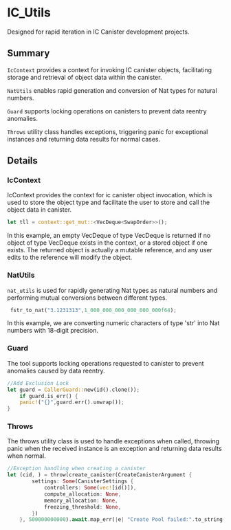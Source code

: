 # IC_Utils
Designed for rapid iteration in IC Canister development projects.

## Summary
`IcContext` provides a context for invoking IC canister objects, facilitating storage and retrieval of object data within the canister.

`NatUtils` enables rapid generation and conversion of Nat types for natural numbers.

`Guard` supports locking operations on canisters to prevent data reentry anomalies. 

`Throws` utility class handles exceptions, triggering panic for exceptional instances and returning data results for normal cases.

## Details
### IcContext
IcContext provides the context for ic canister object invocation, which is used to store the object type and facilitate the user to store and call the object data in canister.

```rust
let tll = context::get_mut::<VecDeque<SwapOrder>>();
```

In this example, an empty VecDeque of type VecDeque<SwapOrder> is returned if no object of type VecDeque<SwapOrder> exists in the context, or a stored object if one exists. The returned object is actually a mutable reference, and any user edits to the reference will modify the object.


### NatUtils
`nat_utils` is used for rapidly generating Nat types as natural numbers and performing mutual conversions between different types.

```rust
 fstr_to_nat("3.1231313",1_000_000_000_000_000_000f64);
```
In this example, we are converting numeric characters of type 'str' into Nat numbers with 18-digit precision.


### Guard
The tool supports locking operations requested to canister to prevent anomalies caused by data reentry.
```rust
//Add Exclusion Lock
let guard = CallerGuard::new(id().clone());
    if guard.is_err() {
    panic!("{}",guard.err().unwrap());
}
```


### Throws
The throws utility class is used to handle exceptions when called, throwing panic when the received instance is an exception and returning data results when normal.
```rust
//Exception handling when creating a canister
let (cid, ) = throw(create_canister(CreateCanisterArgument {
        settings: Some(CanisterSettings {
            controllers: Some(vec![id()]),
            compute_allocation: None,
            memory_allocation: None,
            freezing_threshold: None,
        })
    }, 500000000000).await.map_err(|e| "Create Pool failed:".to_string() + &*e.1));

```

